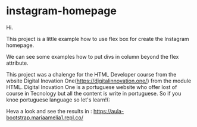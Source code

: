# instagram-homepage
Hi.

This project is a little example how to use flex box for create the Instagram homepage.

We can see some examples how to put divs in column beyond the flex attribute.

This project was a chalenge for the HTML Developer course from the wbsite Digital Inovation One(https://digitalinnovation.one/) from the module HTML.
Digital Inovation One is a portuguese website who offer lost of course in Tecnology but all the content is write in portuguese. 
So if you knoe portuguese language so let's learn!(:

Heva a look and see the results in : https://aula-bootstrap.mariaamelia1.repl.co/
